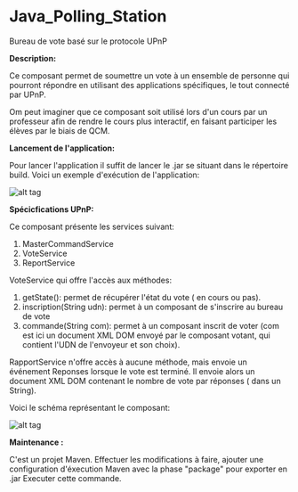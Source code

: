 # Java_Polling_Station
Bureau de vote basé sur le protocole UPnP

<strong>Description: </strong>

Ce composant permet de soumettre un vote à un ensemble de personne qui pourront répondre en utilisant des applications spécifiques,
le tout connecté par UPnP.

Om peut imaginer que ce composant soit utilisé lors d'un cours par un professeur afin de rendre le cours plus interactif, en
faisant participer les élèves par le biais de QCM. 



<strong>Lancement de l'application: </strong>

Pour lancer l'application il suffit de lancer le .jar se situant dans le répertoire build. Voici un exemple d'exécution 
de l'application:

![alt tag]()

<strong>Spécicfications UPnP:</strong>

Ce composant présente les services suivant:

  1) MasterCommandService
  2) VoteService
  3) ReportService
 
VoteService qui offre l'accès aux méthodes:

  1) getState(): permet de récupérer l'état du vote ( en cours ou pas).
  2) inscription(String udn): permet à un composant de s'inscrire au bureau de vote
  3) commande(String com): permet à un composant inscrit de voter (com est ici un document XML DOM envoyé par le composant votant, qui contient l'UDN de l'envoyeur et son choix).
  
RapportService n'offre accès à aucune méthode, mais envoie un événement Reponses lorsque le vote est terminé. Il envoie alors un document XML DOM contenant le nombre de vote par réponses ( dans un String). 

Voici le schéma représentant le composant:

![alt tag](https://github.com/components-upnp/Java_Polling_Station/blob/master/PollingStation.png)

<strong>Maintenance : </strong>

C'est un projet Maven. Effectuer les modifications à faire, ajouter une configuration d'éxecution Maven avec la phase "package" pour exporter en .jar Executer cette commande.




